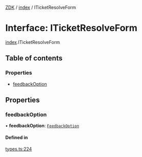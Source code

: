 [ZDK](../README.md) / [index](../modules/index.md) / ITicketResolveForm

# Interface: ITicketResolveForm

[index](../modules/index.md).ITicketResolveForm

## Table of contents

### Properties

- [feedbackOption](index.ITicketResolveForm.md#feedbackoption)

## Properties

### feedbackOption

• **feedbackOption**: [`FeedbackOption`](../modules/index.md#feedbackoption)

#### Defined in

[types.ts:224](https://github.com/innovtech-developers/zdk/blob/e93f80c6da43b38f329b603694abcf30af4f5a5d/src/types.ts#L224)
